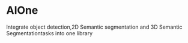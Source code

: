 # AIOne
Integrate object detection,2D Semantic segmentation and 3D Semantic Segmentationtasks into one library

